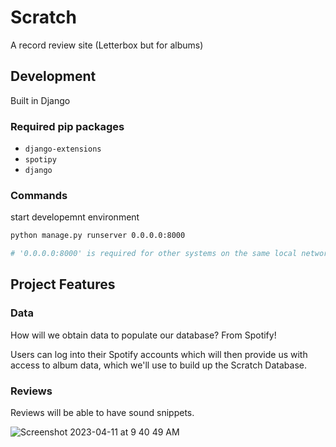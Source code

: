 # Scratch
A record review site (Letterbox but for albums)

## Development

Built in Django

### Required pip packages

- `django-extensions`
- `spotipy`
- `django`

### Commands 

start developemnt environment

```bash
python manage.py runserver 0.0.0.0:8000

# '0.0.0.0:8000' is required for other systems on the same local network to access the project
```

## Project Features 

### Data

How will we obtain data to populate our database? From Spotify! 

Users can log into their Spotify accounts which will then provide us with access to album data, which we'll use to build up the Scratch Database. 

### Reviews

Reviews will be able to have sound snippets. 

![Screenshot 2023-04-11 at 9 40 49 AM](https://user-images.githubusercontent.com/22066972/231198766-a7670173-af1c-412c-a5a0-489f33d6dccd.png)
